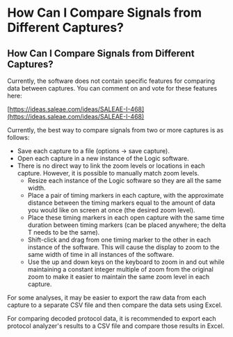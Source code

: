 # How Can I Compare Signals from Different Captures?

## How Can I Compare Signals from Different Captures?

Currently, the software does not contain specific features for comparing data between captures. You can comment on and vote for these features here:

[https://ideas.saleae.com/ideas/SALEAE-I-468](https://ideas.saleae.com/ideas/SALEAE-I-468)

Currently, the best way to compare signals from two or more captures is as follows:

* Save each capture to a file \(options -&gt; save capture\).
* Open each capture in a new instance of the Logic software.
* There is no direct way to link the zoom levels or locations in each capture. However, it is possible to manually match zoom levels.
  * Resize each instance of the Logic software so they are all the same width. 
  * Place a pair of timing markers in each capture, with the approximate distance between the timing markers equal to the amount of data you would like on screen at once \(the desired zoom level\).
  * Place these timing markers in each open capture with the same time duration between timing markers \(can be placed anywhere; the delta T needs to be the same\).
  * Shift-click and drag from one timing marker to the other in each instance of the software. This will cause the display to zoom to the same width of time in all instances of the software.
  * Use the up and down keys on the keyboard to zoom in and out while maintaining a constant integer multiple of zoom from the original zoom to make it easier to maintain the same zoom level in each capture.

For some analyses, it may be easier to export the raw data from each capture to a separate CSV file and then compare the data sets using Excel.

For comparing decoded protocol data, it is recommended to export each protocol analyzer's results to a CSV file and compare those results in Excel.


